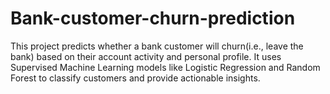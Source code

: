 # Bank-customer-churn-prediction
This project predicts whether a bank customer will churn(i.e., leave the bank) based on their account activity and personal profile. It uses Supervised Machine Learning models like Logistic Regression and Random Forest to classify customers and provide actionable insights.
